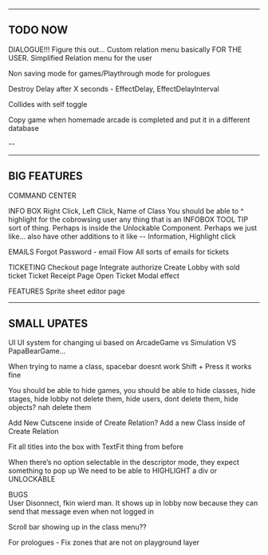 ---------
TODO NOW
---------

DIALOGUE!!! Figure this out... Custom relation menu basically FOR THE USER. Simplified Relation menu for the user

Non saving mode for games/Playthrough mode for prologues
  
Destroy Delay after X seconds - EffectDelay, EffectDelayInterval

Collides with self toggle

Copy game when homemade arcade is completed and put it in a different database

--

---------
BIG FEATURES
---------

COMMAND CENTER

INFO BOX 
  Right Click, Left Click, Name of Class
  You should be able to ^ highlight for the cobrowsing user any thing that is an INFOBOX
  TOOL TIP sort of thing. Perhaps is inside the Unlockable Component. Perhaps we just like...
  also have other additions to it like -- Information, Highlight click

EMAILS
  Forgot Password - email Flow
  All sorts of emails for tickets

TICKETING
  Checkout page
    Integrate authorize
    Create Lobby with sold ticket
  Ticket Receipt Page
  Open Ticket Modal effect

FEATURES
  Sprite sheet editor page

-----
SMALL UPATES
-----

UI
  UI system for changing ui based on ArcadeGame vs Simulation VS PapaBearGame...
  
  When trying to name a class, spacebar doesnt work
    Shift + Press it works fine
  
  You should be able to hide games, you should be able to hide classes, hide stages, hide lobby not delete them, hide users, dont delete them, hide objects? nah delete them
  
  Add New Cutscene inside of Create Relation? Add a new Class inside of Create Relation
    
  Fit all titles into the box with TextFit thing from before

  When there’s no option selectable in the descriptor mode, they expect something to pop up 
  We need to be able to HIGHLIGHT a div or UNLOCKABLE

BUGS  
  User Disonnect, fkin wierd man. It shows up in lobby now because they can send that message even when not logged in 

  Scroll bar showing up in the class menu??

  For prologues - Fix zones that are not on playground layer 
